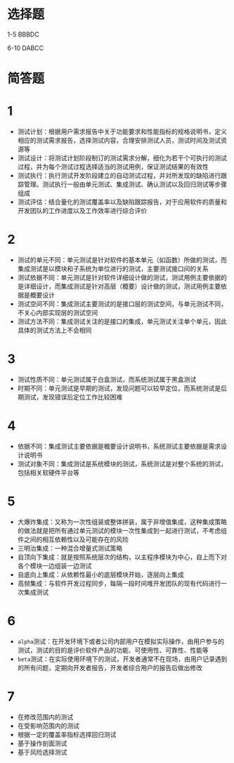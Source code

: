 # 选择题

1-5 BBBDC

6-10 DABCC
 
# 简答题
# 1
- 测试计划：根据用户需求报告中关于功能要求和性能指标的规格说明书，定义相应的测试需求报告，选择测试内容，合理安排测试人员，测试时间及测试资源等
- 测试设计：将测试计划阶段制订的测试需求分解，细化为若干个可执行的测试过程，并为每个测试过程选择适当的测试用例，保证测试结果的有效性
- 测试执行：执行测试开发阶段建立的自动测试过程，并对所发现的缺陷进行跟踪管理。测试执行一般由单元测试、集成测试、确认测试以及回归测试等步骤组成
- 测试评估：结合量化的测试覆盖率以及缺陷跟踪报告，对于应用软件的质量和开发团队的工作进度以及工作效率进行综合评价

# 2 
- 测试的单元不同：单元测试是针对软件的基本单元（如函数）所做的测试，而集成测试是以模块和子系统为单位进行的测试，主要测试接口间的关系
- 测试依据不同：单元测试是针对软件详细设计做的测试，测试用例主要依据的是详细设计，而集成测试是针对高层（概要）设计做的测试，测试用例主要依据是概要设计
- 测试空间不同：集成测试主要测试的是接口层的测试空间，与单元测试不同，不关心内部实现层的测试空间
- 测试方法不同：集成测试关注的是接口的集成，单元测试关注单个单元，因此具体的测试方法上不会相同

# 3
- 测试性质不同：单元测试属于白盒测试，而系统测试属于黑盒测试
- 时期不同：单元测试是早期的测试，发现问题可以较早定位，而系统测试是后期测试，发现错误后定位工作比较困难

# 4 
- 依据不同：集成测试主要依据是概要设计说明书，系统测试主要依据是需求设计说明书
- 测试对象不同：集成测试是系统模块的测试，系统测试是对整个系统的测试，包括相关软硬件平台等

# 5 
- 大爆炸集成：又称为一次性组装或整体拼装，属于非增值集成，这种集成策略的做法就是把所有通过单元测试的模块一次性集成到一起进行测试，不考虑组件之间的相互依赖性以及可能存在的风险
- 三明治集成：一种混合增量式测试策略
- 自顶向下集成：就是按照系统层次的结构，以主程序模块为中心，自上而下对各个模块一边组装一边测试
- 自底向上集成：从依赖性最小的底层模块开始，逐层向上集成
- 高频集成：与软件开发过程同步，每隔一段时间堆开发团队的现有代码进行一次集成测试

# 6 
- `alpha`测试：在开发环境下或者公司内部用户在模拟实际操作，由用户参与的测试，测试的目的是评价软件产品的功能、可使用性、可靠性、性能等
- `beta`测试：在实际使用环境下的测试，开发者通常不在现场，由用户记录遇到的所有问题，定期向开发者报告，开发者综合用户的报告后做出修改

# 7
- 在修改范围内的测试
- 在受影响范围内的测试
- 根据一定的覆盖率指标选择回归测试
- 基于操作剖面测试
- 基于风险选择测试

